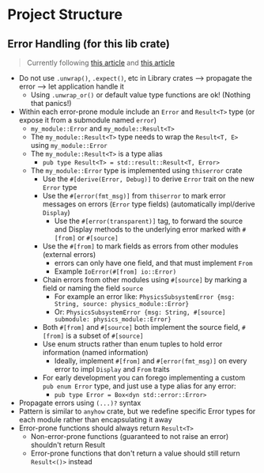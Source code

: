 ﻿# Project Structure

## Error Handling (for this lib crate)
> Currently following [this article](https://sabrinajewson.org/blog/errors#problem-2-inextensibility) and [this article](https://www.lpalmieri.com/posts/error-handling-rust/#the-error-trait)

* Do not use `.unwrap()`, `.expect()`, etc in Library crates --> propagate the error --> let application handle it
  * Using `.unwrap_or()` or default value type functions are ok! (Nothing that panics!)
* Within each error-prone module include an `Error` and `Result<T>` type (or expose it from a submodule named `error`)
  * `my_module::Error` and `my_module::Result<T>`
  * The `my_module::Result<T>` type needs to wrap the `Result<T, E>` using `my_module::Error`
  * The `my_module::Result<T>` is a type alias
    * `pub type Result<T> = std::result::Result<T, Error>`
  * The `my_module::Error` type is implemented using `thiserror` crate
    * Use the `#[derive(Error, Debug)]` to derive `Error` trait on the new `Error` type
    * Use the `#[error(fmt_msg)]` from `thiserror` to mark error messages on errors (`Error` type fields) (automatically impl/derive `Display`)
      * Use the `#[error(transparent)]` tag, to forward the source and Display methods to the underlying error marked with `#[from]` or `#[source]`
    * Use the `#[from]` to mark fields as errors from other modules (external errors)
      * errors can only have one field, and that must implement `From`
      * Example `IoError(#[from] io::Error)`
    * Chain errors from other modules using `#[source]` by marking a field or naming the field `source`
      * For example an error like: `PhysicsSubsystemError {msg: String, source: physics_module::Error}`
      * Or: `PhysicsSubsystemError {msg: String, #[source] submodule: physics_module::Error}`
    * Both `#[from]` and `#[source]` both implement the source field, `#[from]` is a subset of `#[source]`
    * Use enum structs rather than enum tuples to hold error information (named information)
      * Ideally, implement `#[from]` and `#[error(fmt_msg)]` on every error to impl `Display` and `From` traits
    * For early development you can forego implementing a custom `pub enum Error` type, and just use a type alias for any error:
      * `pub type Error = Box<dyn std::error::Error>`
* Propagate errors using `(...)?` syntax
* Pattern is similar to `anyhow` crate, but we redefine specific Error types for each module rather than encapsulating it away
* Error-prone functions should always return `Result<T>`
  * Non-error-prone functions (guaranteed to not raise an error) shouldn't return Result
  * Error-prone functions that don't return a value should still return `Result<()>` instead
